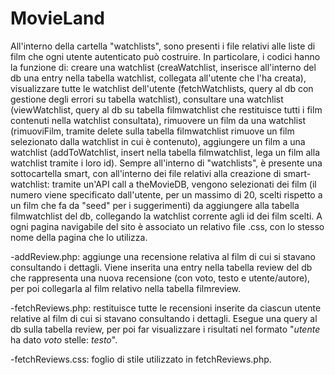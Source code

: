 # MovieLand

All'interno della cartella "watchlists", sono presenti i file relativi alle liste di film che ogni utente autenticato può costruire. In particolare, i codici hanno la funzione di: creare una watchlist (creaWatchlist, inserisce all'interno del db una entry nella tabella watchlist, collegata all'utente che l'ha creata), visualizzare tutte le watchlist dell'utente (fetchWatchlists, query al db con gestione degli errori su tabella watchlist), consultare una watchlist (viewWatchlist, query al db su tabella filmwatchlist che restituisce tutti i film contenuti nella watchlist consultata), rimuovere un film da una watchlist (rimuoviFilm, tramite delete sulla tabella filmwatchlist rimuove un film selezionato dalla watchlist in cui è contenuto), aggiungere un film a una watchlist (addToWatchlist, insert nella tabella filmwatchlist, lega un film alla watchlist tramite i loro id). Sempre all'interno di "watchlists", è presente una sottocartella smart, con all'interno dei file relativi alla creazione di smart-watchlist: tramite un'API call a theMovieDB, vengono selezionati dei film (il numero viene specificato dall'utente, per un massimo di 20, scelti rispetto a un film che fa da "seed" per i suggerimenti) da aggiungere alla tabella filmwatchlist del db, collegando la watchlist corrente agli id dei film scelti. A ogni pagina navigabile del sito è associato un relativo file .css, con lo stesso nome della pagina che lo utilizza.

-addReview.php: aggiunge una recensione relativa al film di cui si stavano consultando i dettagli. Viene inserita una entry nella tabella review del db che rappresenta una nuova recensione (con voto, testo e utente/autore), per poi collegarla al film relativo nella tabella filmreview.

-fetchReviews.php: restituisce tutte le recensioni inserite da ciascun utente relative al film di cui si stavano consultando i dettagli. Esegue una query al db sulla tabella review, per poi far visualizzare i risultati nel formato "*utente* ha dato *voto* stelle: *testo*".

-fetchReviews.css: foglio di stile utilizzato in fetchReviews.php.
